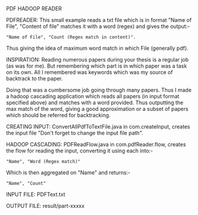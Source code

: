 PDF HADOOP READER

PDFREADER:
This small example reads a txt file which is in format
    "Name of File", "Content of file"
matches it with a word (regex)
and gives the output:-

    "Name of File", "Count (Regex match in content)".

Thus giving the idea of maximum word match in which File (generally pdf).
    
INSPIRATION:
Reading numerous papers during your thesis is a regular job (as was for me). But remembering which part is in which paper was a task on its own. All I remembered was keywords which was my source of backtrack to the paper.

Doing that was a cumbersome job going through many papers. Thus I made a hadoop cascading application which reads all papers (in input format specified above) and matches with a word provided. Thus outputting the max match of the word, giving a good approximation or a subset of papers which should be referred for backtracking.

CREATING INPUT:
ConvertAllPdfToTextFile.java in com.createInput, creates the input file "Don't forget to change the input file path".

HADOOP CASCADING:
PDFReadFlow.java in com.pdfReader.flow, creates the flow for reading the input, converting it using each into:-

    "Name", "Word (Regex match)"

Which is then aggregated on "Name" and returns:-

    "Name", "Count"

INPUT FILE: 
	PDFText.txt

OUTPUT FILE: 
	result/part-xxxxx
